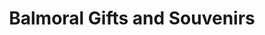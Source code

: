 ---
title: "Balmoral Gifts and Souvenirs"
url: /edinburgh/balmoral-gifts-and-souvenirs/
shop: Andenken
---
